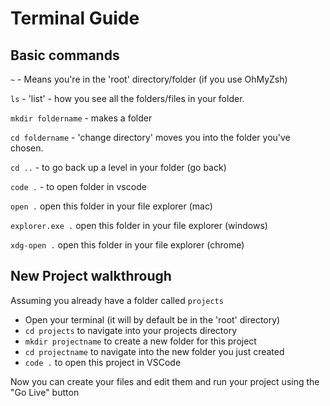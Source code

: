 # Terminal Guide

## Basic commands

`~` - Means you're in the 'root' directory/folder (if you use OhMyZsh)

`ls` - 'list' - how you see all the folders/files in your folder.

`mkdir foldername` - makes a folder

`cd foldername` - 'change directory' moves you into the folder you've chosen.

`cd ..` - to go back up a level in your folder (go back)

`code .` - to open folder in vscode

`open .` open this folder in your file explorer (mac)

`explorer.exe .` open this folder in your file explorer (windows)

`xdg-open .` open this folder in your file explorer (chrome)

## New Project walkthrough

Assuming you already have a folder called `projects`

- Open your terminal (it will by default be in the 'root' directory)
- `cd projects` to navigate into your projects directory
- `mkdir projectname` to create a new folder for this project
- `cd projectname` to navigate into the new folder you just created
- `code .` to open this project in VSCode

Now you can create your files and edit them and run your project using the "Go Live" button
